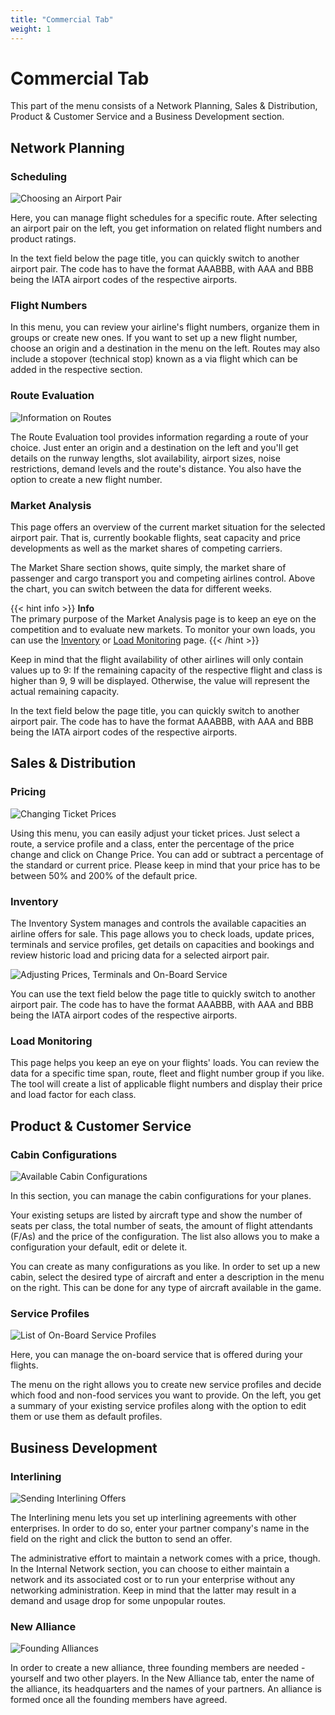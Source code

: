 ```yaml
---
title: "Commercial Tab"
weight: 1
---
```


# Commercial Tab

This part of the menu consists of a Network Planning, Sales & Distribution, Product & Customer Service and a Business Development section.

## Network Planning

### Scheduling

![Choosing an Airport Pair](scheduling_02.png "Choosing an Airport Pair")

Here, you can manage flight schedules for a specific route. After selecting an airport pair on the left, you get information on related flight numbers and product ratings.

In the text field below the page title, you can quickly switch to another airport pair. The code has to have the format AAABBB, with AAA and BBB being the IATA airport codes of the respective airports.

### Flight Numbers

In this menu, you can review your airline's flight numbers, organize them in groups or create new ones. If you want to set up a new flight number, choose an origin and a destination in the menu on the left. Routes may also include a stopover (technical stop) known as a via flight which can be added in the respective section.

### Route Evaluation

![Information on Routes](route_01.png "Information on Routes")

The Route Evaluation tool provides information regarding a route of your choice. Just enter an origin and a destination on the left and you'll get details on the runway lengths, slot availability, airport sizes, noise restrictions, demand levels and the route's distance. You also have the option to create a new flight number.

### Market Analysis

This page offers an overview of the current market situation for the selected airport pair. That is, currently bookable flights, seat capacity and price developments as well as the market shares of competing carriers. 

The Market Share section shows, quite simply, the market share of passenger and cargo transport you and competing airlines control. Above the chart, you can switch between the data for different weeks.

{{< hint info >}}
**Info**  
The primary purpose of the Market Analysis page is to keep an eye on the competition and to evaluate new markets. To monitor your own loads, you can use the [Inventory](#inventory) or [Load Monitoring](#load-monitoring) page.
{{< /hint >}}

Keep in mind that the flight availability of other airlines will only contain values up to 9: If the remaining capacity of the respective flight and class is higher than 9, 9 will be displayed. Otherwise, the value will represent the actual remaining capacity.

In the text field below the page title, you can quickly switch to another airport pair. The code has to have the format AAABBB, with AAA and BBB being the IATA airport codes of the respective airports.

## Sales & Distribution

### Pricing

![Changing Ticket Prices](pricing_01.png "Changing Ticket Prices")

Using this menu, you can easily adjust your ticket prices. Just select a route, a service profile and a class, enter the percentage of the price change and click on Change Price. You can add or subtract a percentage of the standard or current price. Please keep in mind that your price has to be between 50% and 200% of the default price.

### Inventory

The Inventory System manages and controls the available capacities an airline offers for sale. This page allows you to check loads, update prices, terminals and service profiles, get details on capacities and bookings and review historic load and pricing data for a selected airport pair.

![Adjusting Prices, Terminals and On-Board Service](inventory_01.png "Adjusting Prices, Terminals and On-Board Service")

You can use the text field below the page title to quickly switch to another airport pair. The code has to have the format AAABBB, with AAA and BBB being the IATA airport codes of the respective airports.

### Load Monitoring

This page helps you keep an eye on your flights' loads. You can review the data for a specific time span, route, fleet and flight number group if you like. The tool will create a list of applicable flight numbers and display their price and load factor for each class.

## Product & Customer Service

### Cabin Configurations

![Available Cabin Configurations](cabin_02.png "Available Cabin Configurations")

In this section, you can manage the cabin configurations for your planes.

Your existing setups are listed by aircraft type and show the number of seats per class, the total number of seats, the amount of flight attendants (F/As) and the price of the configuration. The list also allows you to make a configuration your default, edit or delete it.

You can create as many configurations as you like. In order to set up a new cabin, select the desired type of aircraft and enter a description in the menu on the right. This can be done for any type of aircraft available in the game.

### Service Profiles

![List of On-Board Service Profiles](service_02.png "List of On-Board Service Profiles")

Here, you can manage the on-board service that is offered during your flights.

The menu on the right allows you to create new service profiles and decide which food and non-food services you want to provide. On the left, you get a summary of your existing service profiles along with the option to edit them or use them as default profiles.

## Business Development

### Interlining

![Sending Interlining Offers](interlining_01.png "Sending Interlining Offers")

The Interlining menu lets you set up interlining agreements with other enterprises. In order to do so, enter your partner company's name in the field on the right and click the button to send an offer.

The administrative effort to maintain a network comes with a price, though. In the Internal Network section, you can choose to either maintain a network and its associated cost or to run your enterprise without any networking administration. Keep in mind that the latter may result in a demand and usage drop for some unpopular routes.

### New Alliance

![Founding Alliances](alliance_01.png "Founding Alliances")

In order to create a new alliance, three founding members are needed - yourself and two other players. In the New Alliance tab, enter the name of the alliance, its headquarters and the names of your partners. An alliance is formed once all the founding members have agreed.
